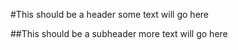 #This should be a header
some text will go here

##This should be a subheader
more text will go here
